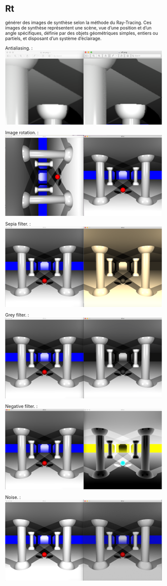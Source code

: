 # Rt
générer des images de synthèse selon la méthode du Ray-Tracing. Ces images de synthèse représentent une scène, vue d’une position et d’un angle spécifiques, définie par des objets géométriques simples, entiers ou partiels, et disposant d’un système d’éclairage.

Antialiasing.    : ![Alt Text](https://github.com/aeddaqqa/Rt/blob/charaf_bonus/pictures/anti.png?raw=true)


Image rotation.  : ![Alt Text](https://github.com/aeddaqqa/Rt/blob/charaf_bonus/pictures/rot.png?raw=true)


Sepia filter.    : ![Alt Text](https://github.com/aeddaqqa/Rt/blob/charaf_bonus/pictures/sepia.png?raw=true)


Grey filter.     : ![Alt Text](https://github.com/aeddaqqa/Rt/blob/charaf_bonus/pictures/grey.png?raw=true)


Negative filter. : ![Alt Text](https://github.com/aeddaqqa/Rt/blob/charaf_bonus/pictures/negative.png?raw=true)


Noise.           : ![Alt Text](https://github.com/aeddaqqa/Rt/blob/charaf_bonus/pictures/noise.png?raw=true)

